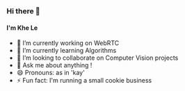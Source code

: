 ### Hi there 👋

#### I'm Khe Le

- 🔭 I’m currently working on WebRTC
- 🌱 I’m currently learning Algorithms
- 👯 I’m looking to collaborate on Computer Vision projects
- 💬 Ask me about anything !
- 😄 Pronouns: as in 'kay'
- ⚡ Fun fact: I'm running a small cookie business

